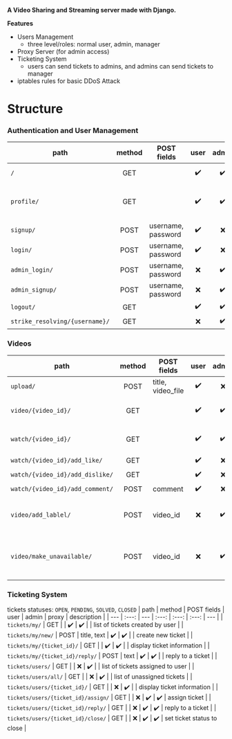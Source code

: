 
**A Video Sharing and Streaming server made with Django.**


**Features**
- Users Management
  - three level/roles: normal user, admin, manager
- Proxy Server (for admin access)
- Ticketing System
  - users can send tickets to admins, and admins can send tickets to manager 
- iptables rules for basic DDoS Attack


# Structure
### Authentication and User Management ###
| path | method | POST fields | user | admin | proxy | description | 
 | --- | :---: | --- | :---: | :---: | :---: | --- | 
 | `/` | GET |  | :heavy_check_mark: | :heavy_check_mark: |  | view list of videos | 
 | `profile/` | GET |  | :heavy_check_mark: | :heavy_check_mark: |  | displaying username and staff status | 
 | `signup/` | POST | username, password | :heavy_check_mark: | :x: |  |  | 
 | `login/` | POST | username, password | :heavy_check_mark: | :x: |  |  | 
 | `admin_login/` | POST | username, password | :x: | :heavy_check_mark: |  |  | 
 | `admin_signup/` | POST | username, password | :x: | :heavy_check_mark: |  |  | 
 | `logout/` | GET |  | :heavy_check_mark: | :heavy_check_mark: |  |  | 
 | `strike_resolving/{username}/` | GET |  | :x: | :heavy_check_mark: | :heavy_check_mark: |  | 
 ### Videos ###
 | path | method | POST fields | user | admin | proxy | description | 
 | --- | :---: | --- | :---: | :---: | :---: | --- | 
 | `upload/` | POST | title, video_file | :heavy_check_mark: | :x: |  | upload limit: 50MB | 
 | `video/{video_id}/` | GET |  | :heavy_check_mark: | :heavy_check_mark: |  | watching video (with sockets) | 
 | `watch/{video_id}/` | GET |  | :heavy_check_mark: | :heavy_check_mark: |  | watching video (html) | 
 | `watch/{video_id}/add_like/` | GET |  | :heavy_check_mark: | :x: |  |  | 
 | `watch/{video_id}/add_dislike/` | GET |  | :heavy_check_mark: | :x: |  |  | 
 | `watch/{video_id}/add_comment/` | POST | comment | :heavy_check_mark: | :x: |  |  | 
 | `video/add_lablel/` | POST | video_id | :x: | :heavy_check_mark: | :heavy_check_mark: | adding warning label to the video | 
 | `video/make_unavailable/` | POST | video_id | :x: | :heavy_check_mark: | :heavy_check_mark: | (user will get strike if +2 videos are removed) | 
### Ticketing System ###
 tickets statuses: `OPEN`, `PENDING`, `SOLVED`, `CLOSED`
 | path | method | POST fields | user | admin | proxy | description | 
 | --- | :---: | --- | :---: | :---: | :---: | --- | 
 | `tickets/my/` | GET |  | :heavy_check_mark: | :heavy_check_mark: |  | list of tickets created by user | 
 | `tickets/my/new/` | POST | title, text | :heavy_check_mark: | :heavy_check_mark: |  | create new ticket | 
 | `tickets/my/{ticket_id}/` | GET |  | :heavy_check_mark: | :heavy_check_mark: |  | display ticket information | 
 | `tickets/my/{ticket_id}/reply/` | POST | text | :heavy_check_mark: | :heavy_check_mark: |  | reply to a ticket | 
 | `tickets/users/` | GET |  | :x: | :heavy_check_mark: |  | list of tickets assigned to user | 
 | `tickets/users/all/` | GET |  | :x: | :heavy_check_mark: |  | list of unassigned tickets | 
 | `tickets/users/{ticket_id}/` | GET |  | :x: | :heavy_check_mark: |  | display ticket information | 
 | `tickets/users/{ticket_id}/assign/` | GET |  | :x: | :heavy_check_mark: | :heavy_check_mark: | assign ticket | 
 | `tickets/users/{ticket_id}/reply/` | GET |  | :x: | :heavy_check_mark: | :heavy_check_mark: | reply to a ticket | 
 | `tickets/users/{ticket_id}/close/` | GET |  | :x: | :heavy_check_mark: | :heavy_check_mark: | set ticket status to close | 
